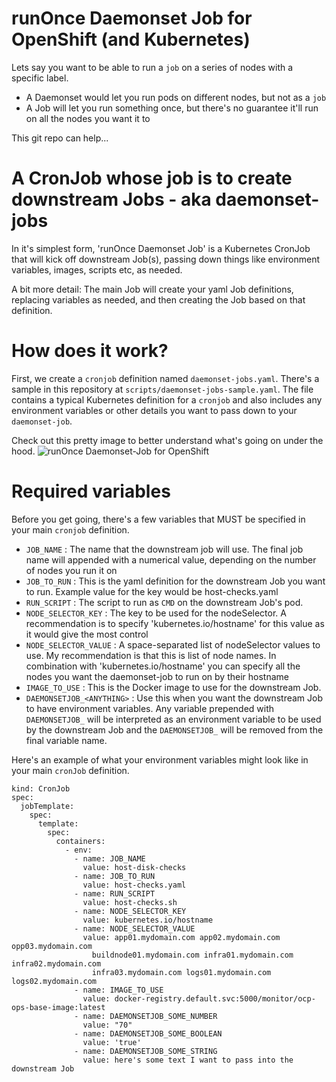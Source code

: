 # runOnce Daemonset Job for OpenShift (and Kubernetes)
Lets say you want to be able to run a `job` on a series of nodes with a specific label.
- A Daemonset would let you run pods on different nodes, but not as a `job`
- A Job will let you run something once, but there's no guarantee it'll run on all the nodes you want it to

This git repo can help...

# A CronJob whose job is to create downstream Jobs - aka daemonset-jobs
In it's simplest form, 'runOnce Daemonset Job' is a Kubernetes CronJob that will kick off downstream Job(s), passing down things like environment variables, images, scripts etc, as needed.

A bit more detail: The main Job will create your yaml Job definitions, replacing variables as needed, and then creating the Job based on that definition.

# How does it work?
First, we create a `cronjob` definition named `daemonset-jobs.yaml`. There's a sample in this repository at `scripts/daemonset-jobs-sample.yaml`.  The file contains a typical Kubernetes definition for a `cronjob` and also includes any environment variables or other details you want to pass down to your `daemonset-job`.

Check out this pretty image to better understand what's going on under the hood.
![runOnce Daemonset-Job for OpenShift](daemonset-job.png)


# Required variables
Before you get going, there's a few variables that MUST be specified in your main `cronjob` definition.

- `JOB_NAME` : The name that the downstream job will use.  The final job name will appended with a numerical value, depending on the number of nodes you run it on
- `JOB_TO_RUN` : This is the yaml definition for the downstream Job you want to run.  Example value for the key would be host-checks.yaml
- `RUN_SCRIPT` : The script to run as `CMD` on the downstream Job's pod.
- `NODE_SELECTOR_KEY` : The key to be used for the nodeSelector.  A recommendation is to specify 'kubernetes.io/hostname' for this value as it would give the most control
- `NODE_SELECTOR_VALUE` : A space-separated list of nodeSelector values to use.  My recommendation is that this is list of node names.  In combination with 'kubernetes.io/hostname' you can specify all the nodes you want the daemonset-job to run on by their hostname
- `IMAGE_TO_USE` : This is the Docker image to use for the downstream Job.
- `DAEMONSETJOB_<ANYTHING>` :  Use this when you want the downstream Job to have environment variables.  Any variable prepended with `DAEMONSETJOB_` will be interpreted as an environment variable to be used by the downstream Job and the `DAEMONSETJOB_` will be removed from the final variable name.

Here's an example of what your environment variables might look like in your main `cronJob` definition.
```
kind: CronJob
spec:
  jobTemplate:
    spec:
      template:
        spec:
          containers:
            - env:
              - name: JOB_NAME
                value: host-disk-checks
              - name: JOB_TO_RUN
                value: host-checks.yaml
              - name: RUN_SCRIPT
                value: host-checks.sh
              - name: NODE_SELECTOR_KEY
                value: kubernetes.io/hostname
              - name: NODE_SELECTOR_VALUE
                value: app01.mydomain.com app02.mydomain.com opp03.mydomain.com
                  buildnode01.mydomain.com infra01.mydomain.com infra02.mydomain.com
                  infra03.mydomain.com logs01.mydomain.com logs02.mydomain.com
              - name: IMAGE_TO_USE
                value: docker-registry.default.svc:5000/monitor/ocp-ops-base-image:latest
              - name: DAEMONSETJOB_SOME_NUMBER
                value: "70"
              - name: DAEMONSETJOB_SOME_BOOLEAN
                value: 'true'
              - name: DAEMONSETJOB_SOME_STRING
                value: here's some text I want to pass into the downstream Job
```

